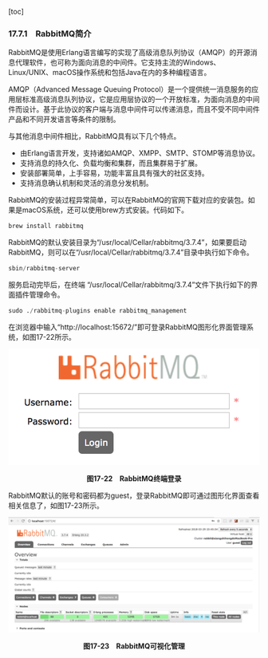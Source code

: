 [toc]

### 17.7.1　RabbitMQ简介

RabbitMQ是使用Erlang语言编写的实现了高级消息队列协议（AMQP）的开源消息代理软件，也可称为面向消息的中间件。它支持主流的Windows、Linux/UNIX、macOS操作系统和包括Java在内的多种编程语言。

AMQP（Advanced Message Queuing Protocol）是一个提供统一消息服务的应用层标准高级消息队列协议，它是应用层协议的一个开放标准，为面向消息的中间件而设计。基于此协议的客户端与消息中间件可以传递消息，而且不受不同中间件产品和不同开发语言等条件的限制。

与其他消息中间件相比，RabbitMQ具有以下几个特点。

+ 由Erlang语言开发，支持诸如AMQP、XMPP、SMTP、STOMP等消息协议。
+ 支持消息的持久化、负载均衡和集群，而且集群易于扩展。
+ 安装部署简单，上手容易，功能丰富且具有强大的社区支持。
+ 支持消息确认机制和灵活的消息分发机制。

RabbitMQ的安装过程异常简单，可以在RabbitMQ的官网下载对应的安装包。如果是macOS系统，还可以使用brew方式安装。代码如下。

```python
brew install rabbitmq
```

RabbitMQ的默认安装目录为“/usr/local/Cellar/rabbitmq/3.7.4”，如果要启动RabbitMQ，则可以在“/usr/local/Cellar/rabbitmq/3.7.4”目录中执行如下命令。

```python
sbin/rabbitmq-server
```

服务启动完毕后，在终端 “/usr/local/Cellar/rabbitmq/3.7.4”文件下执行如下的界面插件管理命令。

```python
sudo ./rabbitmq-plugins enable rabbitmq_management
```

在浏览器中输入“http://localhost:15672/”即可登录RabbitMQ图形化界面管理系统，如图17-22所示。

![94.png](./images/94.png)
<center class="my_markdown"><b class="my_markdown">图17-22　RabbitMQ终端登录</b></center>

RabbitMQ默认的账号和密码都为guest，登录RabbitMQ即可通过图形化界面查看相关信息了，如图17-23所示。

![95.png](./images/95.png)
<center class="my_markdown"><b class="my_markdown">图17-23　RabbitMQ可视化管理</b></center>

